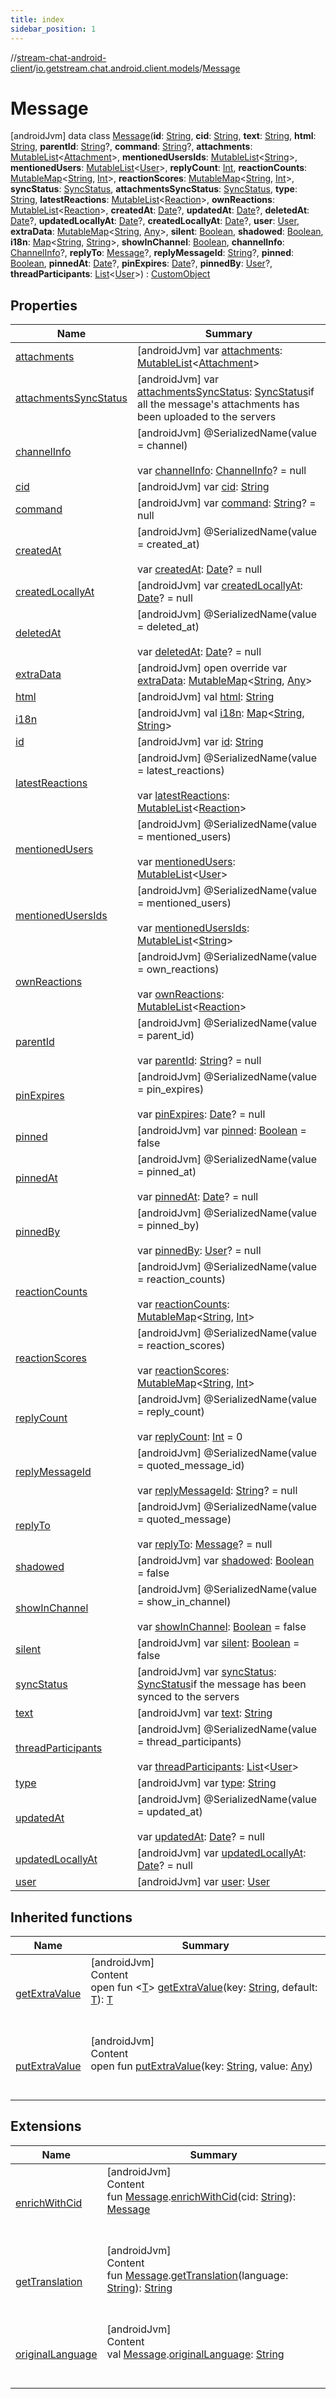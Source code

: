 ```yaml
---
title: index
sidebar_position: 1
---
```

//[stream-chat-android-client](../../../index.md)/[io.getstream.chat.android.client.models](../index.md)/[Message](index.md)



# Message  
 [androidJvm] data class [Message](index.md)(**id**: [String](https://kotlinlang.org/api/latest/jvm/stdlib/kotlin/-string/index.html), **cid**: [String](https://kotlinlang.org/api/latest/jvm/stdlib/kotlin/-string/index.html), **text**: [String](https://kotlinlang.org/api/latest/jvm/stdlib/kotlin/-string/index.html), **html**: [String](https://kotlinlang.org/api/latest/jvm/stdlib/kotlin/-string/index.html), **parentId**: [String](https://kotlinlang.org/api/latest/jvm/stdlib/kotlin/-string/index.html)?, **command**: [String](https://kotlinlang.org/api/latest/jvm/stdlib/kotlin/-string/index.html)?, **attachments**: [MutableList](https://kotlinlang.org/api/latest/jvm/stdlib/kotlin.collections/-mutable-list/index.html)&lt;[Attachment](../Attachment/index.md)&gt;, **mentionedUsersIds**: [MutableList](https://kotlinlang.org/api/latest/jvm/stdlib/kotlin.collections/-mutable-list/index.html)&lt;[String](https://kotlinlang.org/api/latest/jvm/stdlib/kotlin/-string/index.html)&gt;, **mentionedUsers**: [MutableList](https://kotlinlang.org/api/latest/jvm/stdlib/kotlin.collections/-mutable-list/index.html)&lt;[User](../User/index.md)&gt;, **replyCount**: [Int](https://kotlinlang.org/api/latest/jvm/stdlib/kotlin/-int/index.html), **reactionCounts**: [MutableMap](https://kotlinlang.org/api/latest/jvm/stdlib/kotlin.collections/-mutable-map/index.html)&lt;[String](https://kotlinlang.org/api/latest/jvm/stdlib/kotlin/-string/index.html), [Int](https://kotlinlang.org/api/latest/jvm/stdlib/kotlin/-int/index.html)&gt;, **reactionScores**: [MutableMap](https://kotlinlang.org/api/latest/jvm/stdlib/kotlin.collections/-mutable-map/index.html)&lt;[String](https://kotlinlang.org/api/latest/jvm/stdlib/kotlin/-string/index.html), [Int](https://kotlinlang.org/api/latest/jvm/stdlib/kotlin/-int/index.html)&gt;, **syncStatus**: [SyncStatus](../../io.getstream.chat.android.client.utils/SyncStatus/index.md), **attachmentsSyncStatus**: [SyncStatus](../../io.getstream.chat.android.client.utils/SyncStatus/index.md), **type**: [String](https://kotlinlang.org/api/latest/jvm/stdlib/kotlin/-string/index.html), **latestReactions**: [MutableList](https://kotlinlang.org/api/latest/jvm/stdlib/kotlin.collections/-mutable-list/index.html)&lt;[Reaction](../Reaction/index.md)&gt;, **ownReactions**: [MutableList](https://kotlinlang.org/api/latest/jvm/stdlib/kotlin.collections/-mutable-list/index.html)&lt;[Reaction](../Reaction/index.md)&gt;, **createdAt**: [Date](https://developer.android.com/reference/kotlin/java/util/Date.html)?, **updatedAt**: [Date](https://developer.android.com/reference/kotlin/java/util/Date.html)?, **deletedAt**: [Date](https://developer.android.com/reference/kotlin/java/util/Date.html)?, **updatedLocallyAt**: [Date](https://developer.android.com/reference/kotlin/java/util/Date.html)?, **createdLocallyAt**: [Date](https://developer.android.com/reference/kotlin/java/util/Date.html)?, **user**: [User](../User/index.md), **extraData**: [MutableMap](https://kotlinlang.org/api/latest/jvm/stdlib/kotlin.collections/-mutable-map/index.html)&lt;[String](https://kotlinlang.org/api/latest/jvm/stdlib/kotlin/-string/index.html), [Any](https://kotlinlang.org/api/latest/jvm/stdlib/kotlin/-any/index.html)&gt;, **silent**: [Boolean](https://kotlinlang.org/api/latest/jvm/stdlib/kotlin/-boolean/index.html), **shadowed**: [Boolean](https://kotlinlang.org/api/latest/jvm/stdlib/kotlin/-boolean/index.html), **i18n**: [Map](https://kotlinlang.org/api/latest/jvm/stdlib/kotlin.collections/-map/index.html)&lt;[String](https://kotlinlang.org/api/latest/jvm/stdlib/kotlin/-string/index.html), [String](https://kotlinlang.org/api/latest/jvm/stdlib/kotlin/-string/index.html)&gt;, **showInChannel**: [Boolean](https://kotlinlang.org/api/latest/jvm/stdlib/kotlin/-boolean/index.html), **channelInfo**: [ChannelInfo](../ChannelInfo/index.md)?, **replyTo**: [Message](index.md)?, **replyMessageId**: [String](https://kotlinlang.org/api/latest/jvm/stdlib/kotlin/-string/index.html)?, **pinned**: [Boolean](https://kotlinlang.org/api/latest/jvm/stdlib/kotlin/-boolean/index.html), **pinnedAt**: [Date](https://developer.android.com/reference/kotlin/java/util/Date.html)?, **pinExpires**: [Date](https://developer.android.com/reference/kotlin/java/util/Date.html)?, **pinnedBy**: [User](../User/index.md)?, **threadParticipants**: [List](https://kotlinlang.org/api/latest/jvm/stdlib/kotlin.collections/-list/index.html)&lt;[User](../User/index.md)&gt;) : [CustomObject](../CustomObject/index.md)   


## Properties  
  
|  Name |  Summary | 
|---|---|
| <a name="io.getstream.chat.android.client.models/Message/attachments/#/PointingToDeclaration/"></a>[attachments](attachments.md)| <a name="io.getstream.chat.android.client.models/Message/attachments/#/PointingToDeclaration/"></a> [androidJvm] var [attachments](attachments.md): [MutableList](https://kotlinlang.org/api/latest/jvm/stdlib/kotlin.collections/-mutable-list/index.html)&lt;[Attachment](../Attachment/index.md)&gt;   <br/>|
| <a name="io.getstream.chat.android.client.models/Message/attachmentsSyncStatus/#/PointingToDeclaration/"></a>[attachmentsSyncStatus](attachmentsSyncStatus.md)| <a name="io.getstream.chat.android.client.models/Message/attachmentsSyncStatus/#/PointingToDeclaration/"></a> [androidJvm] var [attachmentsSyncStatus](attachmentsSyncStatus.md): [SyncStatus](../../io.getstream.chat.android.client.utils/SyncStatus/index.md)if all the message's attachments has been uploaded to the servers   <br/>|
| <a name="io.getstream.chat.android.client.models/Message/channelInfo/#/PointingToDeclaration/"></a>[channelInfo](channelInfo.md)| <a name="io.getstream.chat.android.client.models/Message/channelInfo/#/PointingToDeclaration/"></a> [androidJvm] @SerializedName(value = channel)  <br/>  <br/>var [channelInfo](channelInfo.md): [ChannelInfo](../ChannelInfo/index.md)? = null   <br/>|
| <a name="io.getstream.chat.android.client.models/Message/cid/#/PointingToDeclaration/"></a>[cid](cid.md)| <a name="io.getstream.chat.android.client.models/Message/cid/#/PointingToDeclaration/"></a> [androidJvm] var [cid](cid.md): [String](https://kotlinlang.org/api/latest/jvm/stdlib/kotlin/-string/index.html)   <br/>|
| <a name="io.getstream.chat.android.client.models/Message/command/#/PointingToDeclaration/"></a>[command](command.md)| <a name="io.getstream.chat.android.client.models/Message/command/#/PointingToDeclaration/"></a> [androidJvm] var [command](command.md): [String](https://kotlinlang.org/api/latest/jvm/stdlib/kotlin/-string/index.html)? = null   <br/>|
| <a name="io.getstream.chat.android.client.models/Message/createdAt/#/PointingToDeclaration/"></a>[createdAt](createdAt.md)| <a name="io.getstream.chat.android.client.models/Message/createdAt/#/PointingToDeclaration/"></a> [androidJvm] @SerializedName(value = created_at)  <br/>  <br/>var [createdAt](createdAt.md): [Date](https://developer.android.com/reference/kotlin/java/util/Date.html)? = null   <br/>|
| <a name="io.getstream.chat.android.client.models/Message/createdLocallyAt/#/PointingToDeclaration/"></a>[createdLocallyAt](createdLocallyAt.md)| <a name="io.getstream.chat.android.client.models/Message/createdLocallyAt/#/PointingToDeclaration/"></a> [androidJvm] var [createdLocallyAt](createdLocallyAt.md): [Date](https://developer.android.com/reference/kotlin/java/util/Date.html)? = null   <br/>|
| <a name="io.getstream.chat.android.client.models/Message/deletedAt/#/PointingToDeclaration/"></a>[deletedAt](deletedAt.md)| <a name="io.getstream.chat.android.client.models/Message/deletedAt/#/PointingToDeclaration/"></a> [androidJvm] @SerializedName(value = deleted_at)  <br/>  <br/>var [deletedAt](deletedAt.md): [Date](https://developer.android.com/reference/kotlin/java/util/Date.html)? = null   <br/>|
| <a name="io.getstream.chat.android.client.models/Message/extraData/#/PointingToDeclaration/"></a>[extraData](extraData.md)| <a name="io.getstream.chat.android.client.models/Message/extraData/#/PointingToDeclaration/"></a> [androidJvm] open override var [extraData](extraData.md): [MutableMap](https://kotlinlang.org/api/latest/jvm/stdlib/kotlin.collections/-mutable-map/index.html)&lt;[String](https://kotlinlang.org/api/latest/jvm/stdlib/kotlin/-string/index.html), [Any](https://kotlinlang.org/api/latest/jvm/stdlib/kotlin/-any/index.html)&gt;   <br/>|
| <a name="io.getstream.chat.android.client.models/Message/html/#/PointingToDeclaration/"></a>[html](html.md)| <a name="io.getstream.chat.android.client.models/Message/html/#/PointingToDeclaration/"></a> [androidJvm] val [html](html.md): [String](https://kotlinlang.org/api/latest/jvm/stdlib/kotlin/-string/index.html)   <br/>|
| <a name="io.getstream.chat.android.client.models/Message/i18n/#/PointingToDeclaration/"></a>[i18n](i18n.md)| <a name="io.getstream.chat.android.client.models/Message/i18n/#/PointingToDeclaration/"></a> [androidJvm] val [i18n](i18n.md): [Map](https://kotlinlang.org/api/latest/jvm/stdlib/kotlin.collections/-map/index.html)&lt;[String](https://kotlinlang.org/api/latest/jvm/stdlib/kotlin/-string/index.html), [String](https://kotlinlang.org/api/latest/jvm/stdlib/kotlin/-string/index.html)&gt;   <br/>|
| <a name="io.getstream.chat.android.client.models/Message/id/#/PointingToDeclaration/"></a>[id](id.md)| <a name="io.getstream.chat.android.client.models/Message/id/#/PointingToDeclaration/"></a> [androidJvm] var [id](id.md): [String](https://kotlinlang.org/api/latest/jvm/stdlib/kotlin/-string/index.html)   <br/>|
| <a name="io.getstream.chat.android.client.models/Message/latestReactions/#/PointingToDeclaration/"></a>[latestReactions](latestReactions.md)| <a name="io.getstream.chat.android.client.models/Message/latestReactions/#/PointingToDeclaration/"></a> [androidJvm] @SerializedName(value = latest_reactions)  <br/>  <br/>var [latestReactions](latestReactions.md): [MutableList](https://kotlinlang.org/api/latest/jvm/stdlib/kotlin.collections/-mutable-list/index.html)&lt;[Reaction](../Reaction/index.md)&gt;   <br/>|
| <a name="io.getstream.chat.android.client.models/Message/mentionedUsers/#/PointingToDeclaration/"></a>[mentionedUsers](mentionedUsers.md)| <a name="io.getstream.chat.android.client.models/Message/mentionedUsers/#/PointingToDeclaration/"></a> [androidJvm] @SerializedName(value = mentioned_users)  <br/>  <br/>var [mentionedUsers](mentionedUsers.md): [MutableList](https://kotlinlang.org/api/latest/jvm/stdlib/kotlin.collections/-mutable-list/index.html)&lt;[User](../User/index.md)&gt;   <br/>|
| <a name="io.getstream.chat.android.client.models/Message/mentionedUsersIds/#/PointingToDeclaration/"></a>[mentionedUsersIds](mentionedUsersIds.md)| <a name="io.getstream.chat.android.client.models/Message/mentionedUsersIds/#/PointingToDeclaration/"></a> [androidJvm] @SerializedName(value = mentioned_users)  <br/>  <br/>var [mentionedUsersIds](mentionedUsersIds.md): [MutableList](https://kotlinlang.org/api/latest/jvm/stdlib/kotlin.collections/-mutable-list/index.html)&lt;[String](https://kotlinlang.org/api/latest/jvm/stdlib/kotlin/-string/index.html)&gt;   <br/>|
| <a name="io.getstream.chat.android.client.models/Message/ownReactions/#/PointingToDeclaration/"></a>[ownReactions](ownReactions.md)| <a name="io.getstream.chat.android.client.models/Message/ownReactions/#/PointingToDeclaration/"></a> [androidJvm] @SerializedName(value = own_reactions)  <br/>  <br/>var [ownReactions](ownReactions.md): [MutableList](https://kotlinlang.org/api/latest/jvm/stdlib/kotlin.collections/-mutable-list/index.html)&lt;[Reaction](../Reaction/index.md)&gt;   <br/>|
| <a name="io.getstream.chat.android.client.models/Message/parentId/#/PointingToDeclaration/"></a>[parentId](parentId.md)| <a name="io.getstream.chat.android.client.models/Message/parentId/#/PointingToDeclaration/"></a> [androidJvm] @SerializedName(value = parent_id)  <br/>  <br/>var [parentId](parentId.md): [String](https://kotlinlang.org/api/latest/jvm/stdlib/kotlin/-string/index.html)? = null   <br/>|
| <a name="io.getstream.chat.android.client.models/Message/pinExpires/#/PointingToDeclaration/"></a>[pinExpires](pinExpires.md)| <a name="io.getstream.chat.android.client.models/Message/pinExpires/#/PointingToDeclaration/"></a> [androidJvm] @SerializedName(value = pin_expires)  <br/>  <br/>var [pinExpires](pinExpires.md): [Date](https://developer.android.com/reference/kotlin/java/util/Date.html)? = null   <br/>|
| <a name="io.getstream.chat.android.client.models/Message/pinned/#/PointingToDeclaration/"></a>[pinned](pinned.md)| <a name="io.getstream.chat.android.client.models/Message/pinned/#/PointingToDeclaration/"></a> [androidJvm] var [pinned](pinned.md): [Boolean](https://kotlinlang.org/api/latest/jvm/stdlib/kotlin/-boolean/index.html) = false   <br/>|
| <a name="io.getstream.chat.android.client.models/Message/pinnedAt/#/PointingToDeclaration/"></a>[pinnedAt](pinnedAt.md)| <a name="io.getstream.chat.android.client.models/Message/pinnedAt/#/PointingToDeclaration/"></a> [androidJvm] @SerializedName(value = pinned_at)  <br/>  <br/>var [pinnedAt](pinnedAt.md): [Date](https://developer.android.com/reference/kotlin/java/util/Date.html)? = null   <br/>|
| <a name="io.getstream.chat.android.client.models/Message/pinnedBy/#/PointingToDeclaration/"></a>[pinnedBy](pinnedBy.md)| <a name="io.getstream.chat.android.client.models/Message/pinnedBy/#/PointingToDeclaration/"></a> [androidJvm] @SerializedName(value = pinned_by)  <br/>  <br/>var [pinnedBy](pinnedBy.md): [User](../User/index.md)? = null   <br/>|
| <a name="io.getstream.chat.android.client.models/Message/reactionCounts/#/PointingToDeclaration/"></a>[reactionCounts](reactionCounts.md)| <a name="io.getstream.chat.android.client.models/Message/reactionCounts/#/PointingToDeclaration/"></a> [androidJvm] @SerializedName(value = reaction_counts)  <br/>  <br/>var [reactionCounts](reactionCounts.md): [MutableMap](https://kotlinlang.org/api/latest/jvm/stdlib/kotlin.collections/-mutable-map/index.html)&lt;[String](https://kotlinlang.org/api/latest/jvm/stdlib/kotlin/-string/index.html), [Int](https://kotlinlang.org/api/latest/jvm/stdlib/kotlin/-int/index.html)&gt;   <br/>|
| <a name="io.getstream.chat.android.client.models/Message/reactionScores/#/PointingToDeclaration/"></a>[reactionScores](reactionScores.md)| <a name="io.getstream.chat.android.client.models/Message/reactionScores/#/PointingToDeclaration/"></a> [androidJvm] @SerializedName(value = reaction_scores)  <br/>  <br/>var [reactionScores](reactionScores.md): [MutableMap](https://kotlinlang.org/api/latest/jvm/stdlib/kotlin.collections/-mutable-map/index.html)&lt;[String](https://kotlinlang.org/api/latest/jvm/stdlib/kotlin/-string/index.html), [Int](https://kotlinlang.org/api/latest/jvm/stdlib/kotlin/-int/index.html)&gt;   <br/>|
| <a name="io.getstream.chat.android.client.models/Message/replyCount/#/PointingToDeclaration/"></a>[replyCount](replyCount.md)| <a name="io.getstream.chat.android.client.models/Message/replyCount/#/PointingToDeclaration/"></a> [androidJvm] @SerializedName(value = reply_count)  <br/>  <br/>var [replyCount](replyCount.md): [Int](https://kotlinlang.org/api/latest/jvm/stdlib/kotlin/-int/index.html) = 0   <br/>|
| <a name="io.getstream.chat.android.client.models/Message/replyMessageId/#/PointingToDeclaration/"></a>[replyMessageId](replyMessageId.md)| <a name="io.getstream.chat.android.client.models/Message/replyMessageId/#/PointingToDeclaration/"></a> [androidJvm] @SerializedName(value = quoted_message_id)  <br/>  <br/>var [replyMessageId](replyMessageId.md): [String](https://kotlinlang.org/api/latest/jvm/stdlib/kotlin/-string/index.html)? = null   <br/>|
| <a name="io.getstream.chat.android.client.models/Message/replyTo/#/PointingToDeclaration/"></a>[replyTo](replyTo.md)| <a name="io.getstream.chat.android.client.models/Message/replyTo/#/PointingToDeclaration/"></a> [androidJvm] @SerializedName(value = quoted_message)  <br/>  <br/>var [replyTo](replyTo.md): [Message](index.md)? = null   <br/>|
| <a name="io.getstream.chat.android.client.models/Message/shadowed/#/PointingToDeclaration/"></a>[shadowed](shadowed.md)| <a name="io.getstream.chat.android.client.models/Message/shadowed/#/PointingToDeclaration/"></a> [androidJvm] var [shadowed](shadowed.md): [Boolean](https://kotlinlang.org/api/latest/jvm/stdlib/kotlin/-boolean/index.html) = false   <br/>|
| <a name="io.getstream.chat.android.client.models/Message/showInChannel/#/PointingToDeclaration/"></a>[showInChannel](showInChannel.md)| <a name="io.getstream.chat.android.client.models/Message/showInChannel/#/PointingToDeclaration/"></a> [androidJvm] @SerializedName(value = show_in_channel)  <br/>  <br/>var [showInChannel](showInChannel.md): [Boolean](https://kotlinlang.org/api/latest/jvm/stdlib/kotlin/-boolean/index.html) = false   <br/>|
| <a name="io.getstream.chat.android.client.models/Message/silent/#/PointingToDeclaration/"></a>[silent](silent.md)| <a name="io.getstream.chat.android.client.models/Message/silent/#/PointingToDeclaration/"></a> [androidJvm] var [silent](silent.md): [Boolean](https://kotlinlang.org/api/latest/jvm/stdlib/kotlin/-boolean/index.html) = false   <br/>|
| <a name="io.getstream.chat.android.client.models/Message/syncStatus/#/PointingToDeclaration/"></a>[syncStatus](syncStatus.md)| <a name="io.getstream.chat.android.client.models/Message/syncStatus/#/PointingToDeclaration/"></a> [androidJvm] var [syncStatus](syncStatus.md): [SyncStatus](../../io.getstream.chat.android.client.utils/SyncStatus/index.md)if the message has been synced to the servers   <br/>|
| <a name="io.getstream.chat.android.client.models/Message/text/#/PointingToDeclaration/"></a>[text](text.md)| <a name="io.getstream.chat.android.client.models/Message/text/#/PointingToDeclaration/"></a> [androidJvm] var [text](text.md): [String](https://kotlinlang.org/api/latest/jvm/stdlib/kotlin/-string/index.html)   <br/>|
| <a name="io.getstream.chat.android.client.models/Message/threadParticipants/#/PointingToDeclaration/"></a>[threadParticipants](threadParticipants.md)| <a name="io.getstream.chat.android.client.models/Message/threadParticipants/#/PointingToDeclaration/"></a> [androidJvm] @SerializedName(value = thread_participants)  <br/>  <br/>var [threadParticipants](threadParticipants.md): [List](https://kotlinlang.org/api/latest/jvm/stdlib/kotlin.collections/-list/index.html)&lt;[User](../User/index.md)&gt;   <br/>|
| <a name="io.getstream.chat.android.client.models/Message/type/#/PointingToDeclaration/"></a>[type](type.md)| <a name="io.getstream.chat.android.client.models/Message/type/#/PointingToDeclaration/"></a> [androidJvm] var [type](type.md): [String](https://kotlinlang.org/api/latest/jvm/stdlib/kotlin/-string/index.html)   <br/>|
| <a name="io.getstream.chat.android.client.models/Message/updatedAt/#/PointingToDeclaration/"></a>[updatedAt](updatedAt.md)| <a name="io.getstream.chat.android.client.models/Message/updatedAt/#/PointingToDeclaration/"></a> [androidJvm] @SerializedName(value = updated_at)  <br/>  <br/>var [updatedAt](updatedAt.md): [Date](https://developer.android.com/reference/kotlin/java/util/Date.html)? = null   <br/>|
| <a name="io.getstream.chat.android.client.models/Message/updatedLocallyAt/#/PointingToDeclaration/"></a>[updatedLocallyAt](updatedLocallyAt.md)| <a name="io.getstream.chat.android.client.models/Message/updatedLocallyAt/#/PointingToDeclaration/"></a> [androidJvm] var [updatedLocallyAt](updatedLocallyAt.md): [Date](https://developer.android.com/reference/kotlin/java/util/Date.html)? = null   <br/>|
| <a name="io.getstream.chat.android.client.models/Message/user/#/PointingToDeclaration/"></a>[user](user.md)| <a name="io.getstream.chat.android.client.models/Message/user/#/PointingToDeclaration/"></a> [androidJvm] var [user](user.md): [User](../User/index.md)   <br/>|


## Inherited functions  
  
|  Name |  Summary | 
|---|---|
| <a name="io.getstream.chat.android.client.models/CustomObject/getExtraValue/#kotlin.String#TypeParam(bounds=[kotlin.Any?])/PointingToDeclaration/"></a>[getExtraValue](../CustomObject/getExtraValue.md)| <a name="io.getstream.chat.android.client.models/CustomObject/getExtraValue/#kotlin.String#TypeParam(bounds=[kotlin.Any?])/PointingToDeclaration/"></a>[androidJvm]  <br/>Content  <br/>open fun &lt;[T](../CustomObject/getExtraValue.md)&gt; [getExtraValue](../CustomObject/getExtraValue.md)(key: [String](https://kotlinlang.org/api/latest/jvm/stdlib/kotlin/-string/index.html), default: [T](../CustomObject/getExtraValue.md)): [T](../CustomObject/getExtraValue.md)  <br/><br/><br/>|
| <a name="io.getstream.chat.android.client.models/CustomObject/putExtraValue/#kotlin.String#kotlin.Any/PointingToDeclaration/"></a>[putExtraValue](../CustomObject/putExtraValue.md)| <a name="io.getstream.chat.android.client.models/CustomObject/putExtraValue/#kotlin.String#kotlin.Any/PointingToDeclaration/"></a>[androidJvm]  <br/>Content  <br/>open fun [putExtraValue](../CustomObject/putExtraValue.md)(key: [String](https://kotlinlang.org/api/latest/jvm/stdlib/kotlin/-string/index.html), value: [Any](https://kotlinlang.org/api/latest/jvm/stdlib/kotlin/-any/index.html))  <br/><br/><br/>|


## Extensions  
  
|  Name |  Summary | 
|---|---|
| <a name="io.getstream.chat.android.client.extensions//enrichWithCid/io.getstream.chat.android.client.models.Message#kotlin.String/PointingToDeclaration/"></a>[enrichWithCid](../../io.getstream.chat.android.client.extensions/enrichWithCid.md)| <a name="io.getstream.chat.android.client.extensions//enrichWithCid/io.getstream.chat.android.client.models.Message#kotlin.String/PointingToDeclaration/"></a>[androidJvm]  <br/>Content  <br/>fun [Message](index.md).[enrichWithCid](../../io.getstream.chat.android.client.extensions/enrichWithCid.md)(cid: [String](https://kotlinlang.org/api/latest/jvm/stdlib/kotlin/-string/index.html)): [Message](index.md)  <br/><br/><br/>|
| <a name="io.getstream.chat.android.client.models//getTranslation/io.getstream.chat.android.client.models.Message#kotlin.String/PointingToDeclaration/"></a>[getTranslation](../getTranslation.md)| <a name="io.getstream.chat.android.client.models//getTranslation/io.getstream.chat.android.client.models.Message#kotlin.String/PointingToDeclaration/"></a>[androidJvm]  <br/>Content  <br/>fun [Message](index.md).[getTranslation](../getTranslation.md)(language: [String](https://kotlinlang.org/api/latest/jvm/stdlib/kotlin/-string/index.html)): [String](https://kotlinlang.org/api/latest/jvm/stdlib/kotlin/-string/index.html)  <br/><br/><br/>|
| <a name="io.getstream.chat.android.client.models//originalLanguage/io.getstream.chat.android.client.models.Message#/PointingToDeclaration/"></a>[originalLanguage](../originalLanguage.md)| <a name="io.getstream.chat.android.client.models//originalLanguage/io.getstream.chat.android.client.models.Message#/PointingToDeclaration/"></a>[androidJvm]  <br/>Content  <br/>val [Message](index.md).[originalLanguage](../originalLanguage.md): [String](https://kotlinlang.org/api/latest/jvm/stdlib/kotlin/-string/index.html)  <br/><br/><br/>|

